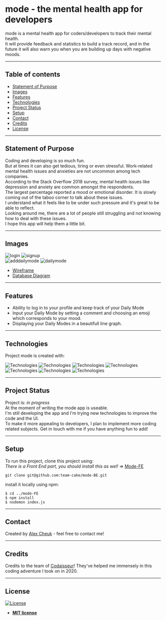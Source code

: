 # mode - the mental health app for developers

mode is a mental health app for coders/developers to track their mental health.  
It will provide feedback and statistics to build a track record, and in the future it will also warn you when you are building up days with negative moods.

---

## Table of contents

- [Statement of Purpose](#statement-of-purpose)
- [Images](#images)
- [Features](#features)
- [Technologies](#technologies)
- [Project Status](#project-status)
- [Setup](#setup)
- [Contact](#contact)
- [Credits](#credits)
- [License](#license)

---

## Statement of Purpose

Coding and developing is so much fun.  
But at times it can also get tedious, tiring or even stressful. Work-related mental health issues and anxieties are not uncommon among tech companies.  
According to the Stack Overflow 2018 survey, mental health issues like depression and anxiety are common amongst the respondents.  
The largest percentage reported a mood or emotional disorder. It is slowly coming out of the taboo corner to talk about these issues.  
I understand what it feels like to be under such pressure and it's great to be able to reflect.  
Looking around me, there are a lot of people still struggling and not knowing how to deal with these issues.  
I hope this app will help them a little bit.

---

## Images

![login](https://github.com/team-cake/mode-FE/blob/development/app/assets/gif/inlog.gif)
![signup](https://github.com/team-cake/mode-FE/blob/development/app/assets/gif/signup.gif)  
![adddailymode](https://github.com/team-cake/mode-FE/blob/development/app/assets/gif/firstdailymode.gif)
![dailymode](https://github.com/team-cake/mode-FE/blob/development/app/assets/gif/dailymodes.gif)  

- [Wireframe](https://wireframepro.mockflow.com/view/mode-wireframe)
- [Database Diagram](https://dbdiagram.io/d/5f565e6e88d052352cb646a1)

---

## Features

- Ability to log in to your profile and keep track of your Daily Mode
- Input your Daily Mode by setting a comment and choosing an emoji which corresponds to your mood.
- Displaying your Daily Modes in a beautifull line graph.

---

## Technologies

Project mode is created with:

![Technologies](https://img.shields.io/badge/express-4.17.1-lightgrey) ![Technologies](https://img.shields.io/badge/axios-0.20.0-brightgreen) ![Technologies](https://img.shields.io/badge/sequelize-6.3.4-blue) ![Technologies](https://img.shields.io/badge/bcrypt-5.0.0-orange) ![Technologies](https://img.shields.io/badge/jwt-8.5.1-green) ![Technologies](https://img.shields.io/badge/nodemon-2.0.4-blueviolet) ![Technologies](https://img.shields.io/badge/postgresql-12-important)

---

## Project Status

Project is: _in progress_  
At the moment of writing the mode app is useable.  
I'm still developing the app and I'm trying new technologies to improve the code and the UI.  
To make it more appealing to developers, I plan to implement more coding related subjects.
Get in touch with me if you have anything fun to add!

---

## Setup

To run this project, clone this project using:  
_There is a Front End part, you should install this as wel!_ => [Mode-FE](https://github.com/team-cake/mode-FE)

```
git clone git@github.com:team-cake/mode-BE.git
```

install it locally using npm:

```
$ cd ../mode-FE
$ npm install
$ nodemon index.js
```

---

## Contact

Created by [Alex Cheuk](https://www.linkedin.com/in/alex-cheuk/) - feel free to contact me!

---

## Credits

Credits to the team of [Codaisseur](https://www.codaisseur.com/)!
They've helped me immensely in this coding adventure I took on in 2020.

---

## License

[![License](https://img.shields.io/badge/license-mit-brightgreen)](http://badges.mit-license.org)

- **[MIT license](http://opensource.org/licenses/mit-license.php)**
